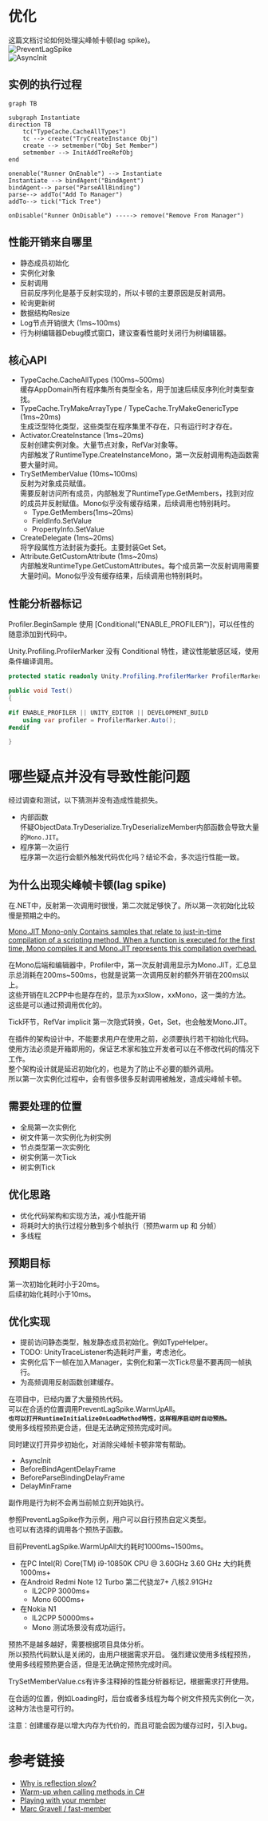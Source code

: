 # 优化
这篇文档讨论如何处理尖峰帧卡顿(lag spike)。  
![PreventLagSpike](./BehaviorTree_Document/PreventLagSpike.png)  
![AsyncInit](./BehaviorTree_Document/AsyncInit.png)

## 实例的执行过程

```mermaid
graph TB

subgraph Instantiate
direction TB
    tc("TypeCache.CacheAllTypes")
    tc --> create("TryCreateInstance Obj")
    create --> setmember("Obj Set Member")
    setmember --> InitAddTreeRefObj
end

onenable("Runner OnEnable") --> Instantiate
Instantiate --> bindAgent("BindAgent")
bindAgent--> parse("ParseAllBinding")
parse--> addTo("Add To Manager")
addTo--> tick("Tick Tree")

onDisable("Runner OnDisable") -----> remove("Remove From Manager")
```


## 性能开销来自哪里
- 静态成员初始化
- 实例化对象
- 反射调用  
  目前反序列化是基于反射实现的，所以卡顿的主要原因是反射调用。  
- 轮询更新树
- 数据结构Resize
- Log节点开销很大 (1ms~100ms)  
- 行为树编辑器Debug模式窗口，建议查看性能时关闭行为树编辑器。  

## 核心API
- TypeCache.CacheAllTypes (100ms~500ms)  
  缓存AppDomain所有程序集所有类型全名，用于加速后续反序列化时类型查找。  
- TypeCache.TryMakeArrayType / TypeCache.TryMakeGenericType (1ms~20ms)  
  生成泛型特化类型，这些类型在程序集里不存在，只有运行时才存在。  
- Activator.CreateInstance (1ms~20ms)  
  反射创建实例对象。大量节点对象，RefVar对象等。  
  内部触发了RuntimeType.CreateInstanceMono，第一次反射调用构造函数需要大量时间。  
- TrySetMemberValue (10ms~100ms)  
  反射为对象成员赋值。  
  需要反射访问所有成员，内部触发了RuntimeType.GetMembers，找到对应的成员并反射赋值。Mono似乎没有缓存结果，后续调用也特别耗时。  
  - Type.GetMembers(1ms~20ms)  
  - FieldInfo.SetValue  
  - PropertyInfo.SetValue
- CreateDelegate (1ms~20ms)  
  将字段属性方法封装为委托。主要封装Get Set。  
- Attribute.GetCustomAttribute (1ms~20ms)  
  内部触发RuntimeType.GetCustomAttributes。每个成员第一次反射调用需要大量时间。Mono似乎没有缓存结果，后续调用也特别耗时。  


## 性能分析器标记
Profiler.BeginSample 使用 [Conditional("ENABLE_PROFILER")]，可以任性的随意添加到代码中。    

Unity.Profiling.ProfilerMarker 没有 Conditional 特性，建议性能敏感区域，使用条件编译调用。  

```cs
protected static readonly Unity.Profiling.ProfilerMarker ProfilerMarker = new("MyMarker");

public void Test()
{

#if ENABLE_PROFILER || UNITY_EDITOR || DEVELOPMENT_BUILD
    using var profiler = ProfilerMarker.Auto();
#endif

}
```

# 哪些疑点并没有导致性能问题
经过调查和测试，以下猜测并没有造成性能损失。  
- 内部函数  
  怀疑ObjectData.TryDeserialize.TryDeserializeMember内部函数会导致大量的`Mono.JIT`。  
- 程序第一次运行  
  程序第一次运行会额外触发代码优化吗？结论不会，多次运行性能一致。  

## 为什么出现尖峰帧卡顿(lag spike)
在.NET中，反射第一次调用时很慢，第二次就足够快了。所以第一次初始化比较慢是预期之中的。

[Mono.JIT
Mono-only	Contains samples that relate to just-in-time compilation of a scripting method. When a function is executed for the first time, Mono compiles it and Mono.JIT represents this compilation overhead.](https://docs.unity3d.com/Manual/profiler-markers.html)

在Mono后端和编辑器中，Profiler中，第一次反射调用显示为Mono.JIT，汇总显示总消耗在200ms~500ms，也就是说第一次调用反射的额外开销在200ms以上。  
这些开销在IL2CPP中也是存在的，显示为xxSlow，xxMono，这一类的方法。  
这些是可以通过预调用优化的。  

Tick环节，RefVar implicit 第一次隐式转换，Get，Set，也会触发Mono.JIT。  

在插件的架构设计中，不能要求用户在使用之前，必须要执行若干初始化代码。  
使用方法必须是开箱即用的，保证艺术家和独立开发者可以在不修改代码的情况下工作。  
整个架构设计就是延迟初始化的，也是为了防止不必要的额外调用。  
所以第一次实例化过程中，会有很多很多反射调用被触发，造成尖峰帧卡顿。  

## 需要处理的位置

- 全局第一次实例化
- 树文件第一次实例化为树实例
- 节点类型第一次实例化
- 树实例第一次Tick
- 树实例Tick

## 优化思路
- 优化代码架构和实现方法，减小性能开销  
- 将耗时大的执行过程分散到多个帧执行（预热warm up 和 分帧）  
- 多线程  

## 预期目标
第一次初始化耗时小于20ms。  
后续初始化耗时小于10ms。  

## 优化实现
- 提前访问静态类型，触发静态成员初始化。例如TypeHelper。 
- TODO: UnityTraceListener构造耗时严重，考虑池化。  
- 实例化后下一帧在加入Manager，实例化和第一次Tick尽量不要再同一帧执行。  
- 为高频调用反射函数创建缓存。  

在项目中，已经内置了大量预热代码。  
可以在合适的位置调用PreventLagSpike.WarmUpAll。   
**`也可以打开RuntimeInitializeOnLoadMethod特性，这样程序启动时自动预热。`**  
使用多线程预热更合适，但是无法确定预热完成时间。  

同时建议打开异步初始化，对消除尖峰帧卡顿非常有帮助。
- AsyncInit
- BeforeBindAgentDelayFrame
- BeforeParseBindingDelayFrame
- DelayMinFrame  

副作用是行为树不会再当前帧立刻开始执行。  


参照PreventLagSpike作为示例，用户可以自行预热自定义类型。  
也可以有选择的调用各个预热子函数。  

目前PreventLagSpike.WarmUpAll大约耗时1000ms~1500ms。
- 在PC Intel(R) Core(TM) i9-10850K CPU @ 3.60GHz   3.60 GHz  大约耗费 1000ms+
- 在Android Redmi Note 12 Turbo 第二代骁龙7+ 八核2.91GHz
  - IL2CPP 3000ms+ 
  - Mono 6000ms+
- 在Nokia N1 
  - IL2CPP 50000ms+ 
  - Mono 测试场景没有成功运行。

预热不是越多越好，需要根据项目具体分析。  
所以预热代码默认是关闭的，由用户根据需求开启。 
强烈建议使用多线程预热，使用多线程预热更合适，但是无法确定预热完成时间。   

TrySetMemberValue.cs有许多注释掉的性能分析器标记，根据需求打开使用。  

在合适的位置，例如Loading时，后台或者多线程为每个树文件预先实例化一次，这种方法也是可行的。  


注意：创建缓存是以增大内存为代价的，而且可能会因为缓存过时，引入bug。  


# 参考链接
- [Why is reflection slow?](https://mattwarren.org/2016/12/14/Why-is-Reflection-slow/)
- [Warm-up when calling methods in C#](https://stackoverflow.com/questions/4446203/warm-up-when-calling-methods-in-c-sharp)
- [Playing with your member](http://marcgravell.blogspot.com/2012/01/playing-with-your-member.html)
- [Marc Gravell / fast-member](https://github.com/mgravell/fast-member)



